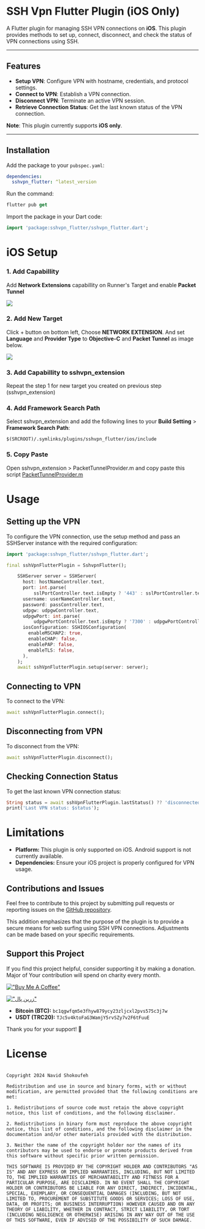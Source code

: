 # SSH Vpn Flutter Plugin (iOS Only)

A Flutter plugin for managing SSH VPN connections on **iOS**. This plugin provides methods to set up, connect, disconnect, and check the status of VPN connections using SSH.

---

## Features

- **Setup VPN**: Configure VPN with hostname, credentials, and protocol settings.
- **Connect to VPN**: Establish a VPN connection.
- **Disconnect VPN**: Terminate an active VPN session.
- **Retrieve Connection Status**: Get the last known status of the VPN connection.

**Note**: This plugin currently supports **iOS only**.

---

## Installation

Add the package to your `pubspec.yaml`:

```yaml
dependencies:
  sshvpn_flutter: ^latest_version
```

Run the command:
```dart
flutter pub get
```

Import the package in your Dart code:
```dart
import 'package:sshvpn_flutter/sshvpn_flutter.dart';
```

# iOS Setup

### <b>1. Add Capabillity</b>
Add <b>Network Extensions</b> capabillity on Runner's Target and enable <b>Packet Tunnel</b>

<img src ='https://github.com/NavidShokoufeh/sshvpn_flutter/blob/main/example/sc/1.png?raw=true'>

### <b>2. Add New Target</b>
Click + button on bottom left, Choose <b>NETWORK EXTENSION</b>. And set <b>Language</b> and <b>Provider  Type</b> to <b>Objective-C</b> and <b>Packet Tunnel</b> as image below.

<img src ='https://github.com/NavidShokoufeh/sshvpn_flutter/blob/main/example/sc/2.png?raw=true'>

### <b>3. Add Capabillity to sshvpn_extension</b>

Repeat the step 1 for new target you created on previous step (sshvpn_extension)

### <b>4. Add Framework Search Path</b>

Select sshvpn_extension and add the following lines to your <b>Build Setting</b> > <b>Framework Search Path</b>:

```
$(SRCROOT)/.symlinks/plugins/sshvpn_flutter/ios/include
```

### <b>5. Copy Paste</b>

Open sshvpn_extension > PacketTunnelProvider.m and copy paste this script <a href="https://raw.githubusercontent.com/NavidShokoufeh/sshvpn_flutter/refs/heads/main/example/ios/sshvpn_extension/PacketTunnelProvider.m">PacketTunnelProvider.m</a>

# Usage

## Setting up the VPN

To configure the VPN connection, use the setup method and pass an SSHServer instance with the required configuration:

```dart
import 'package:sshvpn_flutter/sshvpn_flutter.dart';

final sshVpnFlutterPlugin = SshvpnFlutter();

    SSHServer server = SSHServer(
      host: hostNameController.text,
      port: int.parse(
          sslPortController.text.isEmpty ? '443' : sslPortController.text),
      username: userNameController.text,
      password: passController.text,
      udpgw: udpgwController.text,
      udpgwPort: int.parse(
          udpgwPortController.text.isEmpty ? '7300' : udpgwPortController.text),
      iosConfiguration: SSHIOSConfiguration(
        enableMSCHAP2: true,
        enableCHAP: false,
        enablePAP: false,
        enableTLS: false,
      ),
    );
    await sshVpnFlutterPlugin.setup(server: server);
```

## Connecting to VPN

To connect to the VPN:
```dart
await sshVpnFlutterPlugin.connect();
```

## Disconnecting from VPN

To disconnect from the VPN:
```dart
await sshVpnFlutterPlugin.disconnect();
```

## Checking Connection Status

To get the last known VPN connection status:
```dart
String status = await sshVpnFlutterPlugin.lastStatus() ?? 'disconnected'
print('Last VPN status: $status');
```

# Limitations

- **Platform:** This plugin is only supported on iOS. Android support is not currently available.
- **Dependencies:** Ensure your iOS project is properly configured for VPN usage.

## Contributions and Issues

Feel free to contribute to this project by submitting pull requests or reporting issues on the [GitHub repository](https://github.com/NavidShokoufeh/sshvpn_flutter).

This addition emphasizes that the purpose of the plugin is to provide a secure means for web surfing using SSH VPN connections. Adjustments can be made based on your specific requirements.

## Support this Project

If you find this project helpful, consider supporting it by making a donation. Major of Your contribution will spend on charity every month.

[!["Buy Me A Coffee"](https://www.buymeacoffee.com/assets/img/custom_images/orange_img.png)](https://www.buymeacoffee.com/navidshokoufeh)

[!["زرین پال"](https://cdn.zarinpal.com/badges/trustLogo/1.png)](https://zarinp.al/navid_shokoufeh)

- **Bitcoin (BTC):** `bc1qgwfqm5e3fhyw879ycy23zljcxl2pvs575c3j7w`
- **USDT (TRC20):** `TJc5v4ktoFaG3WamjY5rvSZy7v2F6tFuuE` 

Thank you for your support! 🚀

# License

```vbnet

Copyright 2024 Navid Shokoufeh

Redistribution and use in source and binary forms, with or without modification, are permitted provided that the following conditions are met:

1. Redistributions of source code must retain the above copyright notice, this list of conditions, and the following disclaimer.

2. Redistributions in binary form must reproduce the above copyright notice, this list of conditions, and the following disclaimer in the documentation and/or other materials provided with the distribution.

3. Neither the name of the copyright holder nor the names of its contributors may be used to endorse or promote products derived from this software without specific prior written permission.

THIS SOFTWARE IS PROVIDED BY THE COPYRIGHT HOLDER AND CONTRIBUTORS "AS IS" AND ANY EXPRESS OR IMPLIED WARRANTIES, INCLUDING, BUT NOT LIMITED TO, THE IMPLIED WARRANTIES OF MERCHANTABILITY AND FITNESS FOR A PARTICULAR PURPOSE, ARE DISCLAIMED. IN NO EVENT SHALL THE COPYRIGHT HOLDER OR CONTRIBUTORS BE LIABLE FOR ANY DIRECT, INDIRECT, INCIDENTAL, SPECIAL, EXEMPLARY, OR CONSEQUENTIAL DAMAGES (INCLUDING, BUT NOT LIMITED TO, PROCUREMENT OF SUBSTITUTE GOODS OR SERVICES; LOSS OF USE, DATA, OR PROFITS; OR BUSINESS INTERRUPTION) HOWEVER CAUSED AND ON ANY THEORY OF LIABILITY, WHETHER IN CONTRACT, STRICT LIABILITY, OR TORT (INCLUDING NEGLIGENCE OR OTHERWISE) ARISING IN ANY WAY OUT OF THE USE OF THIS SOFTWARE, EVEN IF ADVISED OF THE POSSIBILITY OF SUCH DAMAGE.

```